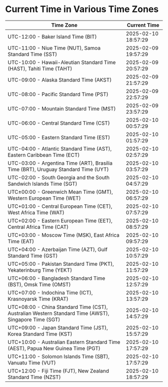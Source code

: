 # Current Time in Various Time Zones

| Time Zone | Current Time |
|-----------|--------------|
| UTC-12:00 - Baker Island Time (BIT) | 2025-02-10 18:57:29 |
| UTC-11:00 - Niue Time (NUT), Samoa Standard Time (SST) | 2025-02-09 19:57:29 |
| UTC-10:00 - Hawaii-Aleutian Standard Time (HAST), Tahiti Time (TAHT) | 2025-02-09 20:57:29 |
| UTC-09:00 - Alaska Standard Time (AKST) | 2025-02-09 21:57:29 |
| UTC-08:00 - Pacific Standard Time (PST) | 2025-02-09 22:57:29 |
| UTC-07:00 - Mountain Standard Time (MST) | 2025-02-09 23:57:29 |
| UTC-06:00 - Central Standard Time (CST) | 2025-02-10 00:57:29 |
| UTC-05:00 - Eastern Standard Time (EST) | 2025-02-10 01:57:29 |
| UTC-04:00 - Atlantic Standard Time (AST), Eastern Caribbean Time (ECT) | 2025-02-10 02:57:29 |
| UTC-03:00 - Argentina Time (ART), Brasília Time (BRT), Uruguay Standard Time (UYT) | 2025-02-10 03:57:29 |
| UTC-02:00 - South Georgia and the South Sandwich Islands Time (SGT) | 2025-02-10 04:57:29 |
| UTC±00:00 - Greenwich Mean Time (GMT), Western European Time (WET) | 2025-02-10 06:57:29 |
| UTC+01:00 - Central European Time (CET), West Africa Time (WAT) | 2025-02-10 07:57:29 |
| UTC+02:00 - Eastern European Time (EET), Central Africa Time (CAT) | 2025-02-10 08:57:29 |
| UTC+03:00 - Moscow Time (MSK), East Africa Time (EAT) | 2025-02-10 09:57:29 |
| UTC+04:00 - Azerbaijan Time (AZT), Gulf Standard Time (GST) | 2025-02-10 10:57:29 |
| UTC+05:00 - Pakistan Standard Time (PKT), Yekaterinburg Time (YEKT) | 2025-02-10 11:57:29 |
| UTC+06:00 - Bangladesh Standard Time (BST), Omsk Time (OMST) | 2025-02-10 12:57:29 |
| UTC+07:00 - Indochina Time (ICT), Krasnoyarsk Time (KRAT) | 2025-02-10 13:57:29 |
| UTC+08:00 - China Standard Time (CST), Australian Western Standard Time (AWST), Singapore Time (SGT) | 2025-02-10 14:57:29 |
| UTC+09:00 - Japan Standard Time (JST), Korea Standard Time (KST) | 2025-02-10 15:57:29 |
| UTC+10:00 - Australian Eastern Standard Time (AEST), Papua New Guinea Time (PGT) | 2025-02-10 17:57:29 |
| UTC+11:00 - Solomon Islands Time (SBT), Vanuatu Time (VUT) | 2025-02-10 17:57:29 |
| UTC+12:00 - Fiji Time (FJT), New Zealand Standard Time (NZST) | 2025-02-10 18:57:29 |
